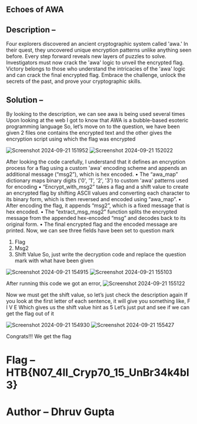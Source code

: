 ## Echoes of AWA

## Description – 
Four explorers discovered an ancient cryptographic system called 'awa.' In their quest, they uncovered unique encryption patterns unlike anything seen before. Every step forward reveals new layers of puzzles to solve. 
Investigators must now crack the 'awa' logic to unveil the encrypted flag.
Victory belongs to those who understand the intricacies of the 'awa' logic and can crack the final encrypted flag.
Embrace the challenge, unlock the secrets of the past, and prove your cryptographic skills.

## Solution – 
By looking to the description, we can see awa is being used several times
Upon looking at the web I got to know that AWA is a bubble-based esoteric programming language
So, let’s move on to the question, we have been given 2 files one contains the encrypted text and the other gives the encryption script using which the flag was encrypted

![Screenshot 2024-09-21 151952](https://github.com/user-attachments/assets/7565f9d8-e5c9-4395-8f7d-b1bba437689b)
![Screenshot 2024-09-21 152022](https://github.com/user-attachments/assets/8728db5f-54ab-4e46-92d5-3b6b6b7fe89e)


After looking the code carefully, I understand that it defines an encryption process for a flag using a custom 'awa' encoding scheme and appends an additional message (“msg2”), which is hex encoded. 
•	The “awa_map” dictionary maps binary digits ('0', '1', '2', '3') to custom 'awa' patterns used for encoding
•	“Encrypt_with_msg2” takes a flag and a shift value to create an encrypted flag by shifting ASCII values and converting each character to its binary form, which is then reversed and encoded using “awa_map”.
•	After encoding the flag, it appends “msg2”, which is a fixed message that is hex encoded.
•	The “extract_msg_msg2” function splits the encrypted message from the appended hex-encoded “msg” and decodes back to its original form.
•	The final encrypted flag and the encoded message are printed.
Now, we can see three fields have been set to question mark 
1)	Flag
2)	Msg2
3)	Shift Value
So, just write the decryption code and replace the question mark with what have been given

![Screenshot 2024-09-21 154915](https://github.com/user-attachments/assets/a9b29e74-e4b9-4398-b172-2e5de6ac66c7)
![Screenshot 2024-09-21 155103](https://github.com/user-attachments/assets/9096340a-0958-49eb-a3fe-bde234d0340b)

After running this code we got an error,
![Screenshot 2024-09-21 155122](https://github.com/user-attachments/assets/88c96f31-ed39-4012-9633-7569c765a881)

Now we must get the shift value, so let’s just check the description again
If you look at the first letter of each sentence, it will give you something like,
F
I
V
E
Which gives us the shift value hint as 5
Let’s just put and see if we can get the flag out of it

![Screenshot 2024-09-21 154930](https://github.com/user-attachments/assets/55c7afcb-119b-40e3-92b4-4b6a797fef21)
![Screenshot 2024-09-21 155427](https://github.com/user-attachments/assets/076828a4-44d9-4693-9217-a612e538f69d)

Congrats!!! We get the flag 

# Flag – HTB{N07_4ll_Cryp70_15_UnBr34k4bl3}
# Author – Dhruv Gupta
